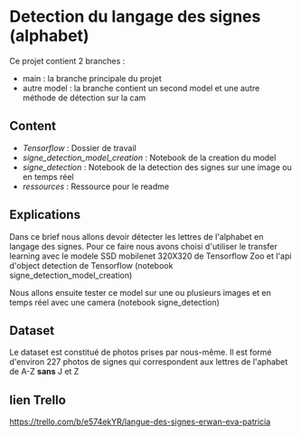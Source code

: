 # Detection du langage des signes (alphabet)

Ce projet contient 2 branches : 
* main : la branche principale du projet
* autre model : la branche contient un second model et une autre méthode de détection sur la cam


## Content
* _Tensorflow_ : Dossier de travail
* _signe_detection_model_creation_ : Notebook de la creation du model
* _signe_detection_ : Notebook de la detection des signes sur une image ou en temps réel
* _ressources_ : Ressource pour le readme

## Explications

Dans ce brief nous allons devoir détecter les lettres de l'alphabet en langage des signes.
Pour ce faire nous avons choisi d'utiliser le transfer learning avec le modele SSD mobilenet 320X320 de Tensorflow Zoo et l'api d'object detection de Tensorflow (notebook signe_detection_model_creation)

Nous allons ensuite tester ce model sur une ou plusieurs images et en temps réel avec une camera (notebook signe_detection)

## Dataset 
Le dataset est constitué de photos prises par nous-même.
Il est formé d'environ 227 photos de signes qui correspondent aux lettres de l'aphabet de A-Z __sans__ J et Z


## lien Trello

https://trello.com/b/e574ekYR/langue-des-signes-erwan-eva-patricia
